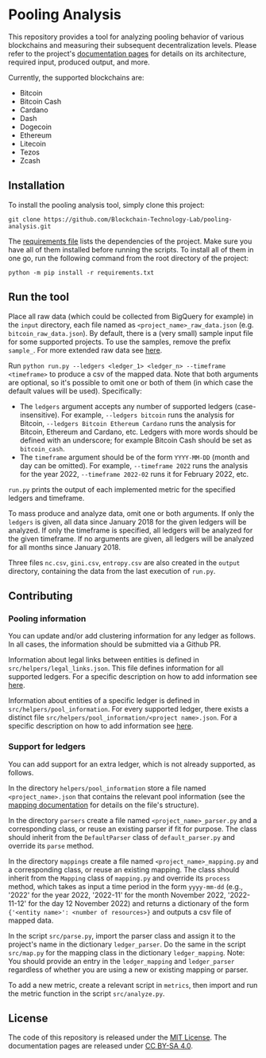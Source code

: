 # Pooling Analysis

This repository provides a tool for analyzing pooling behavior of various blockchains and measuring their subsequent
decentralization levels. Please refer to the project's
[documentation pages](https://blockchain-technology-lab.github.io/pooling-analysis/) for details on its architecture,
required input, produced output, and more.

Currently, the supported blockchains are:
- Bitcoin
- Bitcoin Cash
- Cardano
- Dash
- Dogecoin
- Ethereum
- Litecoin
- Tezos
- Zcash

## Installation 

To install the pooling analysis tool, simply clone this project:

    git clone https://github.com/Blockchain-Technology-Lab/pooling-analysis.git

The [requirements file](requirements.txt) lists the dependencies of the project.
Make sure you have all of them installed before running the scripts. To install
all of them in one go, run the following command from the root directory of the
project:

    python -m pip install -r requirements.txt

## Run the tool

Place all raw data (which could be collected from BigQuery for example) in the `input` directory, each file named as
`<project_name>_raw_data.json` (e.g. `bitcoin_raw_data.json`). By default, there
is a (very small) sample input file for some supported projects. To use the
samples, remove the prefix `sample_`. For more extended raw data see
[here](https://blockchain-technology-lab.github.io/pooling-analysis/data/).

Run `python run.py --ledgers <ledger_1> <ledger_n> --timeframe <timeframe>` to produce a csv of the mapped data.
Note that both arguments are optional, so it's possible to omit one or both of them (in which case the default values
will be used). Specifically:

- The `ledgers` argument accepts any number of supported ledgers (case-insensitive). For example, `--ledgers bitcoin` runs the analysis for Bitcoin, `--ledgers Bitcoin Ethereum Cardano` runs the analysis for Bitcoin, Ethereum and Cardano, etc. Ledgers with  more words should be defined with an underscore; for example Bitcoin Cash should be set as `bitcoin_cash`.
- The `timeframe` argument should be of the form `YYYY-MM-DD` (month and day can be omitted). For example,  `--timeframe 2022` runs the analysis for the year 2022, `--timeframe 2022-02` runs it for February 2022, etc.

`run.py` prints the output of each implemented metric for the specified ledgers and timeframe.

To mass produce and analyze data, omit one or both arguments. If only the
`ledgers` is given, all data since January 2018 for the given ledgers will be
analyzed. If only the timeframe is specified, all ledgers will be analyzed for
the given timeframe. If no arguments are given, all ledgers will be analyzed for
all months since January 2018.

Three files `nc.csv`, `gini.csv`, `entropy.csv` are also created in the `output` directory, containing the data from the last execution of `run.py`.

## Contributing

### Pooling information

You can update and/or add clustering information for any ledger as follows. In
all cases, the information should be submitted via a Github PR.

Information about legal links between entities is defined in
`src/helpers/legal_links.json`. This file defines information for all supported
ledgers. For a specific description on how to add information see
[here](https://github.com/Blockchain-Technology-Lab/pooling-analysis/tree/main/src/helpers).

Information about entities of a specific ledger is defined in
`src/helpers/pool_information`. For every supported ledger, there exists a
distinct file `src/helpers/pool_information/<project name>.json`. For a
specific description on how to add information see
[here](https://github.com/Blockchain-Technology-Lab/pooling-analysis/tree/main/src/helpers/pool_information).

### Support for ledgers

You can add support for an extra ledger, which is not already supported, as
follows.

In the directory `helpers/pool_information` store a file named `<project_name>.json` that contains the relevant pool
information (see the [mapping documentation](https://blockchain-technology-lab.github.io/pooling-analysis/mappings/)
for details on the file's structure).

In the directory `parsers` create a file named `<project_name>_parser.py` and a corresponding class, or reuse an
existing parser if fit for purpose. The class should inherit from the `DefaultParser` class of `default_parser.py`
and override its `parse` method.

In the directory `mappings` create a file named `<project_name>_mapping.py` and a corresponding class, or reuse an
existing mapping. The class should inherit from the `Mapping` class of `mapping.py` and override its `process` method,
which takes as input a time period in the form `yyyy-mm-dd` (e.g., '2022' for the year 2022, '2022-11' for the month
November 2022, '2022-11-12' for the day 12 November 2022) and returns a dictionary of the form
`{'<entity name>': <number of resources>}` and outputs a csv file of mapped data.

In the script `src/parse.py`, import the parser class and assign it to the project's name in the
dictionary `ledger_parser`. Do the same in the script `src/map.py` for the
mapping class in the dictionary `ledger_mapping`.
Note: You should provide an entry in the `ledger_mapping` and `ledger_parser` regardless of whether you are using a new or existing mapping or parser.

To add a new metric, create a relevant script in `metrics`, then import and run the metric function in the script `src/analyze.py`.

## License

The code of this repository is released under the [MIT License](https://github.com/Blockchain-Technology-Lab/pooling-analysis/blob/main/LICENSE).
The documentation pages are released under [CC BY-SA 4.0](https://creativecommons.org/licenses/by-sa/4.0/).
